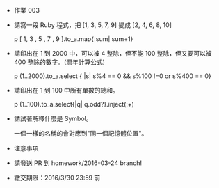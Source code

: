 * 作業 003
* 請寫一段 Ruby 程式，把 [1, 3, 5, 7, 9] 變成 [2, 4, 6, 8, 10]

	p [ 1, 3 , 5 , 7 , 9 ].to_a.map{|sum| sum+1}

* 請印出在 1 到 2000 中，可以被 4 整除，但不能 100 整除，但又要可以被 400 整除的數字。(潤年計算公式) 

	p (1..2000).to_a.select { |s| s%4 == 0 && s%100 !=0 or s%400 == 0}

* 請印出在 1 到 100 中所有單數的總和。

	p (1..100).to_a.select{|q| q.odd?}.inject(:+)

* 請試著解釋什麼是 Symbol。

	一個一樣的名稱的會對應到"同一個記憶體位置"。

* 注意事項

* 請發送 PR 到 homework/2016-03-24 branch!

* 繳交期限：2016/3/30 23:59 前
